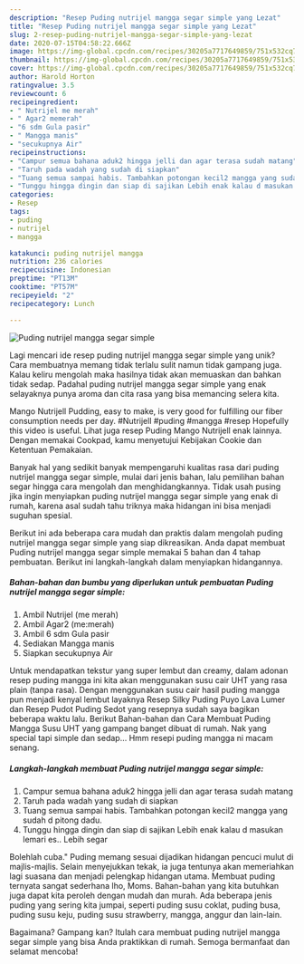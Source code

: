 ```yaml
---
description: "Resep Puding nutrijel mangga segar simple yang Lezat"
title: "Resep Puding nutrijel mangga segar simple yang Lezat"
slug: 2-resep-puding-nutrijel-mangga-segar-simple-yang-lezat
date: 2020-07-15T04:58:22.666Z
image: https://img-global.cpcdn.com/recipes/30205a7717649859/751x532cq70/puding-nutrijel-mangga-segar-simple-foto-resep-utama.jpg
thumbnail: https://img-global.cpcdn.com/recipes/30205a7717649859/751x532cq70/puding-nutrijel-mangga-segar-simple-foto-resep-utama.jpg
cover: https://img-global.cpcdn.com/recipes/30205a7717649859/751x532cq70/puding-nutrijel-mangga-segar-simple-foto-resep-utama.jpg
author: Harold Horton
ratingvalue: 3.5
reviewcount: 6
recipeingredient:
- " Nutrijel me merah"
- " Agar2 memerah"
- "6 sdm Gula pasir"
- " Mangga manis"
- "secukupnya Air"
recipeinstructions:
- "Campur semua bahana aduk2 hingga jelli dan agar terasa sudah matang"
- "Taruh pada wadah yang sudah di siapkan"
- "Tuang semua sampai habis. Tambahkan potongan kecil2 mangga yang sudah d pitong dadu."
- "Tunggu hingga dingin dan siap di sajikan Lebih enak kalau d masukan lemari es.. Lebih segar"
categories:
- Resep
tags:
- puding
- nutrijel
- mangga

katakunci: puding nutrijel mangga 
nutrition: 236 calories
recipecuisine: Indonesian
preptime: "PT13M"
cooktime: "PT57M"
recipeyield: "2"
recipecategory: Lunch

---
```



![Puding nutrijel mangga segar simple](https://img-global.cpcdn.com/recipes/30205a7717649859/751x532cq70/puding-nutrijel-mangga-segar-simple-foto-resep-utama.jpg)

Lagi mencari ide resep puding nutrijel mangga segar simple yang unik? Cara membuatnya memang tidak terlalu sulit namun tidak gampang juga. Kalau keliru mengolah maka hasilnya tidak akan memuaskan dan bahkan tidak sedap. Padahal puding nutrijel mangga segar simple yang enak selayaknya punya aroma dan cita rasa yang bisa memancing selera kita.

Mango Nutrijell Pudding, easy to make, is very good for fulfilling our fiber consumption needs per day. #Nutrijell #puding #mangga #resep Hopefully this video is useful. Lihat juga resep Puding Mango Nutrijell enak lainnya. Dengan memakai Cookpad, kamu menyetujui Kebijakan Cookie dan Ketentuan Pemakaian.

Banyak hal yang sedikit banyak mempengaruhi kualitas rasa dari puding nutrijel mangga segar simple, mulai dari jenis bahan, lalu pemilihan bahan segar hingga cara mengolah dan menghidangkannya. Tidak usah pusing jika ingin menyiapkan puding nutrijel mangga segar simple yang enak di rumah, karena asal sudah tahu triknya maka hidangan ini bisa menjadi suguhan spesial.


Berikut ini ada beberapa cara mudah dan praktis dalam mengolah puding nutrijel mangga segar simple yang siap dikreasikan. Anda dapat membuat Puding nutrijel mangga segar simple memakai 5 bahan dan 4 tahap pembuatan. Berikut ini langkah-langkah dalam menyiapkan hidangannya.

<!--inarticleads1-->

##### Bahan-bahan dan bumbu yang diperlukan untuk pembuatan Puding nutrijel mangga segar simple:

1. Ambil  Nutrijel (me merah)
1. Ambil  Agar2 (me:merah)
1. Ambil 6 sdm Gula pasir
1. Sediakan  Mangga manis
1. Siapkan secukupnya Air


Untuk mendapatkan tekstur yang super lembut dan creamy, dalam adonan resep puding mangga ini kita akan menggunakan susu cair UHT yang rasa plain (tanpa rasa). Dengan menggunakan susu cair hasil puding mangga pun menjadi kenyal lembut layaknya Resep Silky Puding Puyo Lava Lumer dan Resep Pudot Puding Sedot yang resepnya sudah saya bagikan beberapa waktu lalu. Berikut Bahan-bahan dan Cara Membuat Puding Mangga Susu UHT yang gampang banget dibuat di rumah. Nak yang special tapi simple dan sedap… Hmm resepi puding mangga ni macam senang. 

<!--inarticleads2-->

##### Langkah-langkah membuat Puding nutrijel mangga segar simple:

1. Campur semua bahana aduk2 hingga jelli dan agar terasa sudah matang
1. Taruh pada wadah yang sudah di siapkan
1. Tuang semua sampai habis. Tambahkan potongan kecil2 mangga yang sudah d pitong dadu.
1. Tunggu hingga dingin dan siap di sajikan Lebih enak kalau d masukan lemari es.. Lebih segar


Bolehlah cuba.&#34; Puding memang sesuai dijadikan hidangan pencuci mulut di majlis-majlis. Selain menyejukkan tekak, ia juga tentunya akan memeriahkan lagi suasana dan menjadi pelengkap hidangan utama. Membuat puding ternyata sangat sederhana lho, Moms. Bahan-bahan yang kita butuhkan juga dapat kita peroleh dengan mudah dan murah. Ada beberapa jenis puding yang sering kita jumpai, seperti puding susu coklat, puding busa, puding susu keju, puding susu strawberry, mangga, anggur dan lain-lain. 

Bagaimana? Gampang kan? Itulah cara membuat puding nutrijel mangga segar simple yang bisa Anda praktikkan di rumah. Semoga bermanfaat dan selamat mencoba!
